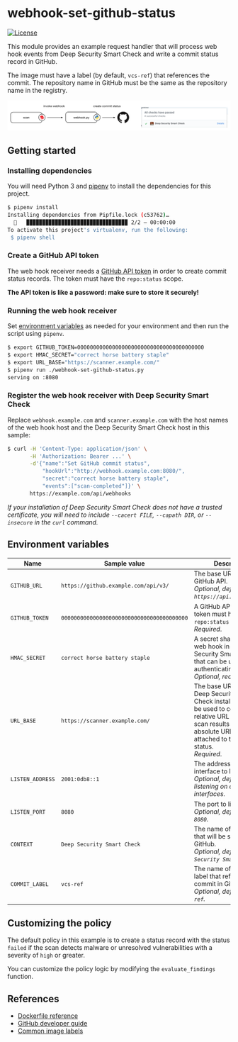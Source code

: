 # webhook-set-github-status

[![License](https://img.shields.io/badge/License-Apache%202-blue.svg)](https://opensource.org/licenses/Apache-2.0)

This module provides an example request handler that will process web hook events from
Deep Security Smart Check and write a commit status record in GitHub.

The image must have a label (by default, `vcs-ref`) that references the commit.
The repository name in GitHub must be the same as the repository name in the registry.

![Communication](docs/images/flow.png)

## Getting started

### Installing dependencies

You will need Python 3 and [pipenv](https://github.com/pypa/pipenv) to install the dependencies for this project.

```sh
$ pipenv install
Installing dependencies from Pipfile.lock (c53762)…
  🐍   ▉▉▉▉▉▉▉▉▉▉▉▉▉▉▉▉▉▉▉▉▉▉▉▉▉▉▉▉▉▉▉▉ 2/2 — 00:00:00
To activate this project's virtualenv, run the following:
 $ pipenv shell
```

### Create a GitHub API token

The web hook receiver needs a [GitHub API token](https://help.github.com/articles/creating-a-personal-access-token-for-the-command-line/) in order to create commit status records. The token must have the `repo:status` scope.

**The API token is like a password: make sure to store it securely!**

### Running the web hook receiver

Set [environment variables](#environment_variables) as needed for your environment and then run the script using `pipenv`.

```sh
$ export GITHUB_TOKEN=0000000000000000000000000000000000000000
$ export HMAC_SECRET="correct horse battery staple"
$ export URL_BASE="https://scanner.example.com/"
$ pipenv run ./webhook-set-github-status.py
serving on :8080
```

### Register the web hook receiver with Deep Security Smart Check

Replace `webhook.example.com` and `scanner.example.com` with the host names
of the web hook host and the Deep Security Smart Check host in this sample:

```sh
$ curl -H 'Content-Type: application/json' \
       -H 'Authorization: Bearer ...' \
       -d'{"name":"Set GitHub commit status",
           "hookUrl":"http://webhook.example.com:8080/",
           "secret":"correct horse battery staple",
           "events":["scan-completed"]}' \
       https://example.com/api/webhooks
```

_If your installation of Deep Security Smart Check does not have a trusted
certificate, you will need to include `--cacert FILE`, `--capath DIR`, or
`--insecure` in the `curl` command._

## Environment variables

| Name             | Sample value                               | Description                                                                                                                                                                                                     |
| ---------------- | ------------------------------------------ | --------------------------------------------------------------------------------------------------------------------------------------------------------------------------------------------------------------- |
| `GITHUB_URL`     | `https://github.example.com/api/v3/`       | The base URL for the GitHub API.<br>_Optional, defaults to `https://api.github.com/`._                                                                                                                          |
| `GITHUB_TOKEN`   | `0000000000000000000000000000000000000000` | A GitHub API token. This token must have the `repo:status` scope.<br>_Required_.                                                                                                                                |
| `HMAC_SECRET`    | `correct horse battery staple`             | A secret shared with the web hook in Deep Security Smart Check that can be used for authenticating requests.<br>_Optional, recommended_.                                                                        |
| `URL_BASE`       | `https://scanner.example.com/`             | The base URL for your Deep Security Smart Check installation. It will be used to convert the relative URL from the scan results into an absolute URL that will be attached to the commit status.<br>_Required_. |
| `LISTEN_ADDRESS` | `2001:0db8::1`                             | The address of the local interface to listen on.<br>_Optional, defaults to listening on all interfaces._                                                                                                        |
| `LISTEN_PORT`    | `8080`                                     | The port to listen on.<br>_Optional, defaults to `8080`._                                                                                                                                                       |
| `CONTEXT`        | `Deep Security Smart Check`                | The name of the status that will be shown in GitHub.<br>_Optional, defaults to `Deep Security Smart Check`._                                                                                                    |
| `COMMIT_LABEL`   | `vcs-ref`                                  | The name of the image label that references the commit in GitHub.<br>_Optional, defaults to `vcs-ref`._                                                                                                         |

## Customizing the policy

The default policy in this example is to create a status record with the status `failed` if the scan detects malware or unresolved vulnerabilities with a severity of `high` or greater.

You can customize the policy logic by modifying the `evaluate_findings` function.

## References

- [Dockerfile reference](https://docs.docker.com/engine/reference/builder/#label)
- [GitHub developer guide](https://developer.github.com/v3/repos/statuses)
- [Common image labels](https://github.com/projectatomic/ContainerApplicationGenericLabels)
